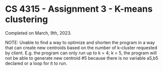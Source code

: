 # CS 4315 - Assignment 3 - K-means clustering 
Completed on March, 9th, 2023.

NOTE: Unable to find a way to optimize and shorten the program in a way that can create new centroids based on the number of k-cluster requested by client. 
E.g. the program can only run up to k = 4; k = 5, the program will not be able to generate new centroid #5  because there is no variable a5,b5 declared or a loop for it to run.

